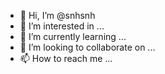 - 👋 Hi, I’m @snhsnh
- 👀 I’m interested in ...
- 🌱 I’m currently learning ...
- 💞️ I’m looking to collaborate on ...
- 📫 How to reach me ...

<!---
snhsnh/snhsnh is a ✨ special ✨ repository because its `README.md` (this file) appears on your GitHub profile.
You can click the Preview link to take a look at your changes.
--->
